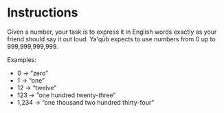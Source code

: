 # Instructions

Given a number, your task is to express it in English words exactly as your friend should say it out loud.
Yaʻqūb expects to use numbers from 0 up to 999,999,999,999.

Examples:

- 0 → “zero”
- 1 → “one”
- 12 → “twelve”
- 123 → “one hundred twenty-three”
- 1,234 → “one thousand two hundred thirty-four”
